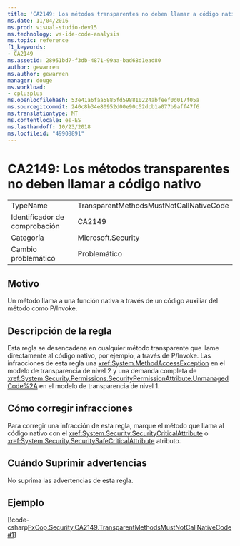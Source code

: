 ```yaml
---
title: 'CA2149: Los métodos transparentes no deben llamar a código nativo'
ms.date: 11/04/2016
ms.prod: visual-studio-dev15
ms.technology: vs-ide-code-analysis
ms.topic: reference
f1_keywords:
- CA2149
ms.assetid: 28951bd7-f3db-4871-99aa-bad68d1ead80
author: gewarren
ms.author: gewarren
manager: douge
ms.workload:
- cplusplus
ms.openlocfilehash: 53e41a6faa5885fd598810224abfeef0d017f05a
ms.sourcegitcommit: 240c8b34e80952d00e90c52dcb1a077b9aff47f6
ms.translationtype: MT
ms.contentlocale: es-ES
ms.lasthandoff: 10/23/2018
ms.locfileid: "49908891"
---
```

# <a name="ca2149-transparent-methods-must-not-call-into-native-code"></a>CA2149: Los métodos transparentes no deben llamar a código nativo

|||
|-|-|
|TypeName|TransparentMethodsMustNotCallNativeCode|
|Identificador de comprobación|CA2149|
|Categoría|Microsoft.Security|
|Cambio problemático|Problemático|

## <a name="cause"></a>Motivo
 Un método llama a una función nativa a través de un código auxiliar del método como P/Invoke.

## <a name="rule-description"></a>Descripción de la regla
 Esta regla se desencadena en cualquier método transparente que llame directamente al código nativo, por ejemplo, a través de P/Invoke. Las infracciones de esta regla una <xref:System.MethodAccessException> en el modelo de transparencia de nivel 2 y una demanda completa de <xref:System.Security.Permissions.SecurityPermissionAttribute.UnmanagedCode%2A> en el modelo de transparencia de nivel 1.

## <a name="how-to-fix-violations"></a>Cómo corregir infracciones
 Para corregir una infracción de esta regla, marque el método que llama al código nativo con el <xref:System.Security.SecurityCriticalAttribute> o <xref:System.Security.SecuritySafeCriticalAttribute> atributo.

## <a name="when-to-suppress-warnings"></a>Cuándo Suprimir advertencias
 No suprima las advertencias de esta regla.

## <a name="example"></a>Ejemplo
 [!code-csharp[FxCop.Security.CA2149.TransparentMethodsMustNotCallNativeCode#1](../code-quality/codesnippet/CSharp/ca2149-transparent-methods-must-not-call-into-native-code_1.cs)]
